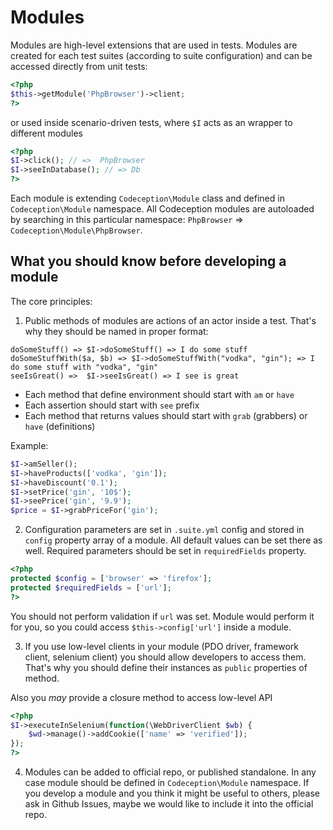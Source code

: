 # Modules

Modules are high-level extensions that are used in tests. Modules are created for each test suites (according to suite configuration) and can be accessed directly from unit tests:

```php
<?php
$this->getModule('PhpBrowser')->client;
?>
```

or used inside scenario-driven tests, where `$I` acts as an wrapper to different modules

```php
<?php
$I->click(); // =>  PhpBrowser
$I->seeInDatabase(); // => Db
?>
```

Each module is extending `Codeception\Module` class and defined in `Codeception\Module` namespace. All Codeception modules are autoloaded by searching in this particular namespace: `PhpBrowser` => `Codeception\Module\PhpBrowser`.

## What you should know before developing a module

The core principles:

1. Public methods of modules are actions of an actor inside a test. That's why they should be named in proper format:

```
doSomeStuff() => $I->doSomeStuff() => I do some stuff
doSomeStuffWith($a, $b) => $I->doSomeStuffWith("vodka", "gin"); => I do some stuff with "vodka", "gin"
seeIsGreat() =>  $I->seeIsGreat() => I see is great
```

* Each method that define environment should start with `am` or `have`
* Each assertion should start with `see` prefix
* Each method that returns values should start with `grab` (grabbers) or `have` (definitions)

Example:

```php
$I->amSeller();
$I->haveProducts(['vodka', 'gin']);
$I->haveDiscount('0.1');
$I->setPrice('gin', '10$');
$I->seePrice('gin', '9.9');
$price = $I->grabPriceFor('gin');
```

2. Configuration parameters are set in `.suite.yml` config and stored in `config` property array of a module. All default values can be set there as well. Required parameters should be set in `requiredFields` property.

```php
<?php
protected $config = ['browser' => 'firefox'];
protected $requiredFields = ['url'];
?>
```

You should not perform validation if `url` was set. Module would perform it for you, so you could access `$this->config['url']` inside a module.

3. If you use low-level clients in your module (PDO driver, framework client, selenium client) you should allow developers to access them. That's why you should define their instances as `public` properties of method.

Also you *may* provide a closure method to access low-level API

```php
<?php
$I->executeInSelenium(function(\WebDriverClient $wb) {
    $wd->manage()->addCookie(['name' => 'verified']);
});
?>
```

4. Modules can be added to official repo, or published standalone. In any case module should be defined in `Codeception\Module` namespace. If you develop a module and you think it might be useful to others, please ask in Github Issues, maybe we would like to include it into the official repo.